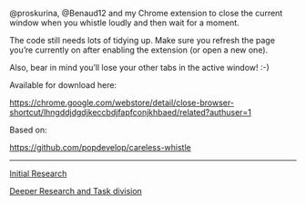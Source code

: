 @proskurina, @Benaud12 and my Chrome extension to close the current window when you whistle loudly and then wait for a moment.

The code still needs lots of tidying up. Make sure you refresh the page you’re currently on after enabling the extension (or open a new one).

Also, bear in mind you’ll lose your other tabs in the active window! :-)

Available for download here:

https://chrome.google.com/webstore/detail/close-browser-shortcut/lhngddjdgdjkeccbdjfapfconjkhbaed/related?authuser=1

Based on:

https://github.com/popdevelop/careless-whistle

***

[Initial Research](https://github.com/trwh/whistle_stop/wiki/Research)

[Deeper Research and Task division](https://github.com/trwh/whistle_stop/wiki/Tasks-and-User-Story)
